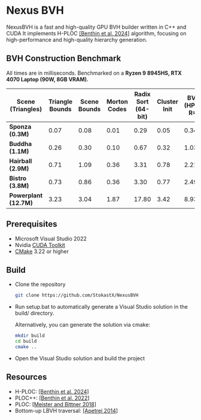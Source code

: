 # Nexus BVH

NexusBVH is a fast and high-quality GPU BVH builder written in C++ and CUDA
It implements H-PLOC [\[Benthin et al. 2024\]](https://dl.acm.org/doi/10.1145/3675377) algorithm, focusing on high-performance and high-quality hierarchy generation.

## BVH Construction Benchmark

All times are in milliseconds. Benchmarked on a **Ryzen 9 8945HS, RTX 4070 Laptop (90W, 8GB VRAM).**

| Scene (Triangles)      | Triangle Bounds | Scene Bounds | Morton Codes | Radix Sort (64-bit) | Cluster Init | BVH2 (HPLOC R=8)  | Total  |
|------------------------|----------------|--------------|--------------|----------------------|-------------|------|--------|
| **Sponza (0.3M)**      | 0.07           | 0.08         | 0.01         | 0.29                 | 0.05        | 0.34 | 0.84   |
| **Buddha (1.1M)**      | 0.26           | 0.30         | 0.10         | 0.67                 | 0.32        | 1.03 | 2.68   |
| **Hairball (2.9M)**    | 0.71           | 1.09         | 0.36         | 3.31                 | 0.78        | 2.21 | 8.46   |
| **Bistro (3.8M)**      | 0.73           | 0.86         | 0.36         | 3.30                 | 0.77        | 2.49 | 8.52   |
| **Powerplant (12.7M)** | 3.23           | 3.04         | 1.87         | 17.80                | 3.42        | 8.93 | 38.25  |


## Prerequisites

- Microsoft Visual Studio 2022
- Nvidia [CUDA Toolkit](https://developer.nvidia.com/cuda-downloads)
- [CMake](https://cmake.org/download/) 3.22 or higher

## Build
- Clone the repository
   ```sh
   git clone https://github.com/StokastX/NexusBVH
   ```
- Run setup.bat to automatically generate a Visual Studio solution in the build/ directory.

  Alternatively, you can generate the solution via cmake:
  ```sh
  mkdir build
  cd build
  cmake ..
  ```
- Open the Visual Studio solution and build the project

## Resources

- H-PLOC: [\[Benthin et al. 2024\]](https://dl.acm.org/doi/10.1145/3675377)
- PLOC++: [\[Benthin et al. 2022\]](https://dl.acm.org/doi/10.1145/3543867)
- PLOC: [\[Meister and Bittner 2018\]](https://ieeexplore.ieee.org/document/7857089)
- Bottom-up LBVH traversal: [\[Apetrei 2014\]](https://doi.org/10.2312/cgvc.20141206)

